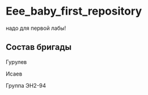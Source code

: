 # Eee_baby_first_repository
надо для первой лабы!

## Cостав бригады

Гурулев

Исаев

Группа ЭН2-94

